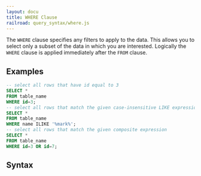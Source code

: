 ```yaml
---
layout: docu
title: WHERE Clause
railroad: query_syntax/where.js
---
```


The `WHERE` clause specifies any filters to apply to the data. This allows you to select only a subset of the data in which you are interested. Logically the `WHERE` clause is applied immediately after the `FROM` clause.

## Examples

```sql
-- select all rows that have id equal to 3
SELECT *
FROM table_name
WHERE id=3;
-- select all rows that match the given case-insensitive LIKE expression
SELECT *
FROM table_name
WHERE name ILIKE '%mark%';
-- select all rows that match the given composite expression
SELECT *
FROM table_name
WHERE id=3 OR id=7;
```

## Syntax

<div id="rrdiagram"></div>
